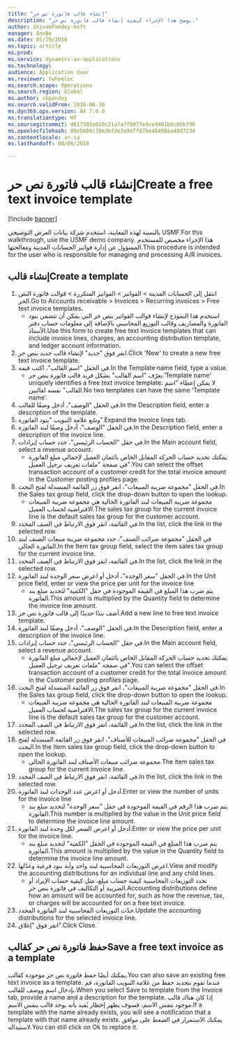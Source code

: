 ```yaml
--- 
title: "إنشاء قالب فاتورة نص حر"
description: "يوضح هذا الإجراء كيفية إنشاء قالب فاتورة نص حر."
author: ShivamPandey-msft
manager: AnnBe
ms.date: 05/29/2018
ms.topic: article
ms.prod: 
ms.service: dynamics-ax-applications
ms.technology: 
audience: Application User
ms.reviewer: twheeloc
ms.search.scope: Operations
ms.search.region: Global
ms.author: shpandey
ms.search.validFrom: 2016-06-30
ms.dyn365.ops.version: AX 7.0.0
ms.translationtype: HT
ms.sourcegitcommit: d617302e020c21a7a7fb077e4ce9481b6c80b796
ms.openlocfilehash: 80eb886c70e3bfde3a9eff87be48498aa48d7234
ms.contentlocale: ar-sa
ms.lasthandoff: 08/06/2018

---
```

# <a name="create-a-free-text-invoice-template"></a><span data-ttu-id="c18f5-103">إنشاء قالب فاتورة نص حر</span><span class="sxs-lookup"><span data-stu-id="c18f5-103">Create a free text invoice template</span></span>

[!include [banner](../includes/banner.md)]

<span data-ttu-id="c18f5-104">بالنسبة لهذه المعاينة، استخدم شركة بيانات العرض التوضيحي USMF.</span><span class="sxs-lookup"><span data-stu-id="c18f5-104">For this walkthrough, use the USMF demo company.</span></span> <span data-ttu-id="c18f5-105">هذا الإجراء مخصص للمستخدم المسؤول عن إدارة فواتير الحسابات المدينة ومعالجتها.</span><span class="sxs-lookup"><span data-stu-id="c18f5-105">This procedure is intended for the user who is responsible for managing and processing A/R invoices.</span></span>

## <a name="create-a-template"></a><span data-ttu-id="c18f5-106">إنشاء قالب</span><span class="sxs-lookup"><span data-stu-id="c18f5-106">Create a template</span></span>

1. <span data-ttu-id="c18f5-107">انتقل إلى الحسابات المدينة > الفواتير > الفواتير المتكررة > قوالب فاتورة النص الحر‬.</span><span class="sxs-lookup"><span data-stu-id="c18f5-107">Go to Accounts receivable > Invoices > Recurring invoices > Free text invoice templates.</span></span>
    * <span data-ttu-id="c18f5-108">استخدم هذا النموذج لإنشاء قوالب الفواتير بنص حر التي يمكن أن تتضمن بنود الفاتورة والمصاريف وقالب التوزيع المحاسبي بالإضافة إلى معلومات حساب دفتر الأستاذ.</span><span class="sxs-lookup"><span data-stu-id="c18f5-108">Use this form to create free text invoice templates that can include invoice lines, charges, an accounting distribution template, and ledger account information.</span></span>  
2. <span data-ttu-id="c18f5-109">انقر فوق "جديد" لإنشاء قالب جديد بنص حر.</span><span class="sxs-lookup"><span data-stu-id="c18f5-109">Click 'New' to create a new free text invoice template.</span></span>
3. <span data-ttu-id="c18f5-110">في الحقل "اسم القالب"، اكتب قيمة.</span><span class="sxs-lookup"><span data-stu-id="c18f5-110">In the Template name field, type a value.</span></span>
    * <span data-ttu-id="c18f5-111">يعرّف "اسم القالب" بشكل فريد قالب فاتورة بنص حر.</span><span class="sxs-lookup"><span data-stu-id="c18f5-111">‘Template name’ uniquely identifies a free text invoice template.</span></span> <span data-ttu-id="c18f5-112">لا يمكن إعطاء "اسم القالب" نفسه لقالبين.</span><span class="sxs-lookup"><span data-stu-id="c18f5-112">No two templates can have the same ‘Template name’.</span></span>  
4. <span data-ttu-id="c18f5-113">في الحقل "الوصف"، أدخل وصفًا للقالب.</span><span class="sxs-lookup"><span data-stu-id="c18f5-113">In the Description field, enter a description of the template.</span></span>
5. <span data-ttu-id="c18f5-114">وسّع علامة التبويب "بنود الفاتورة".</span><span class="sxs-lookup"><span data-stu-id="c18f5-114">Expand the Invoice lines tab.</span></span>
6. <span data-ttu-id="c18f5-115">في الحقل "الوصف"، أدخل وصفًا لبند الفاتورة.</span><span class="sxs-lookup"><span data-stu-id="c18f5-115">In the Description field, enter a description of the invoice line.</span></span>
7. <span data-ttu-id="c18f5-116">في حقل "الحساب الرئيسي"، حدد حساب إيرادات.</span><span class="sxs-lookup"><span data-stu-id="c18f5-116">In the Main account field, select a revenue account.</span></span>
    * <span data-ttu-id="c18f5-117">يمكنك تحديد حساب الحركة المقابل الخاص بائتمان العميل لإجمالي مبلغ الفاتورة في صفحة "ملفات تعريف ترحيل العميل‬".</span><span class="sxs-lookup"><span data-stu-id="c18f5-117">You can select the offset transaction account of a customer credit for the total invoice amount in the Customer posting profiles page.</span></span>  
8. <span data-ttu-id="c18f5-118">في الحقل "مجموعة ضريبة المبيعات"، انقر فوق زر القائمة المنسدلة لفتح البحث.</span><span class="sxs-lookup"><span data-stu-id="c18f5-118">In the Sales tax group field, click the drop-down button to open the lookup.</span></span>
    * <span data-ttu-id="c18f5-119">مجموعة ضريبة المبيعات لبند الفاتورة الحالية هي مجموعة ضريبة المبيعات الافتراضية لحساب العميل.</span><span class="sxs-lookup"><span data-stu-id="c18f5-119">The sales tax group for the current invoice line is the default sales tax group for the customer account.</span></span>  
9. <span data-ttu-id="c18f5-120">في القائمة، انقر فوق الارتباط في الصف المحدد.</span><span class="sxs-lookup"><span data-stu-id="c18f5-120">In the list, click the link in the selected row.</span></span>
10. <span data-ttu-id="c18f5-121">في الحقل "مجموعة ضرائب الصنف"، حدد مجموعة ضريبة مبيعات الصنف‬ لبند الفاتورة الحالي.</span><span class="sxs-lookup"><span data-stu-id="c18f5-121">In the Item tax group field, select the item sales tax group for the current invoice line.</span></span>
11. <span data-ttu-id="c18f5-122">في القائمة، انقر فوق الارتباط في الصف المحدد.</span><span class="sxs-lookup"><span data-stu-id="c18f5-122">In the list, click the link in the selected row.</span></span>
12. <span data-ttu-id="c18f5-123">في الحقل "سعر الوحدة"، أدخل أو اعرض سعر الوحدة لبند الفاتورة.</span><span class="sxs-lookup"><span data-stu-id="c18f5-123">In the Unit price field, enter or view the price per unit for the invoice line</span></span>
    * <span data-ttu-id="c18f5-124">يتم ضرب هذا المبلغ في القيمة الموجودة في حقل "الكمية" لتحديد مبلغ بند الفاتورة.</span><span class="sxs-lookup"><span data-stu-id="c18f5-124">This amount is multiplied by the Quantity field to determine the invoice line amount.</span></span>  
13. <span data-ttu-id="c18f5-125">أضف بندًا جديدًا إلى قالب فاتورة نص حر.</span><span class="sxs-lookup"><span data-stu-id="c18f5-125">Add a new line to free text invoice template.</span></span>
14. <span data-ttu-id="c18f5-126">في الحقل "الوصف"، أدخل وصفًا لبند الفاتورة.</span><span class="sxs-lookup"><span data-stu-id="c18f5-126">In the Description field, enter a description of the invoice line.</span></span>
15. <span data-ttu-id="c18f5-127">في حقل "الحساب الرئيسي"، حدد حساب إيرادات.</span><span class="sxs-lookup"><span data-stu-id="c18f5-127">In the Main account field, select a revenue account.</span></span>
    * <span data-ttu-id="c18f5-128">يمكنك تحديد حساب الحركة المقابل الخاص بائتمان العميل لإجمالي مبلغ الفاتورة في صفحة "ملفات تعريف ترحيل العميل‬".</span><span class="sxs-lookup"><span data-stu-id="c18f5-128">You can select the offset transaction account of a customer credit for the total invoice amount in the Customer posting profiles page.</span></span>  
16. <span data-ttu-id="c18f5-129">في الحقل "مجموعة ضريبة المبيعات"، انقر فوق زر القائمة المنسدلة لفتح البحث.</span><span class="sxs-lookup"><span data-stu-id="c18f5-129">In the Sales tax group field, click the drop-down button to open the lookup.</span></span>
    * <span data-ttu-id="c18f5-130">مجموعة ضريبة المبيعات لبند الفاتورة الحالية هي مجموعة ضريبة المبيعات الافتراضية لحساب العميل.</span><span class="sxs-lookup"><span data-stu-id="c18f5-130">The sales tax group for the current invoice line is the default sales tax group for the customer account.</span></span>  
17. <span data-ttu-id="c18f5-131">في القائمة، انقر فوق الارتباط في الصف المحدد.</span><span class="sxs-lookup"><span data-stu-id="c18f5-131">In the list, click the link in the selected row.</span></span>
18. <span data-ttu-id="c18f5-132">في الحقل "مجموعة ضرائب المبيعات للأصناف‬"، انقر فوق زر القائمة المنسدلة لفتح البحث.</span><span class="sxs-lookup"><span data-stu-id="c18f5-132">In the Item sales tax group field, click the drop-down button to open the lookup.</span></span>
    * <span data-ttu-id="c18f5-133">مجموعة ضرائب مبيعات الأصناف لبند الفاتورة الحالي.</span><span class="sxs-lookup"><span data-stu-id="c18f5-133">The item sales tax group for the current invoice line.</span></span>  
19. <span data-ttu-id="c18f5-134">في القائمة، انقر فوق الارتباط في الصف المحدد.</span><span class="sxs-lookup"><span data-stu-id="c18f5-134">In the list, click the link in the selected row.</span></span>
20. <span data-ttu-id="c18f5-135">أدخل أو اعرض عدد الوحدات لبند الفاتورة.</span><span class="sxs-lookup"><span data-stu-id="c18f5-135">Enter or view the number of units for the invoice line</span></span>
    * <span data-ttu-id="c18f5-136">يتم ضرب هذا الرقم في القيمة الموجودة في حقل "سعر الوحدة" لتحديد مبلغ بند الفاتورة.</span><span class="sxs-lookup"><span data-stu-id="c18f5-136">This number is multiplied by the value in the Unit price field to determine the invoice line amount.</span></span>  
21. <span data-ttu-id="c18f5-137">أدخل أو اعرض السعر لكل وحدة لبند الفاتورة.</span><span class="sxs-lookup"><span data-stu-id="c18f5-137">Enter or view the price per unit for the invoice line.</span></span> 
    * <span data-ttu-id="c18f5-138">يتم ضرب هذا المبلغ في القيمة الموجودة في الحقل "الكمية" لتحديد مبلغ بند الفاتورة.</span><span class="sxs-lookup"><span data-stu-id="c18f5-138">This amount is multiplied by the value in the Quantity field to determine the invoice line amount.</span></span>  
22. <span data-ttu-id="c18f5-139">اعرض التوزيعات المحاسبية لبند واحد وأية بنود فرعية وعدّلها.</span><span class="sxs-lookup"><span data-stu-id="c18f5-139">View and modify the accounting distributions for an individual line and any child lines.</span></span>
    * <span data-ttu-id="c18f5-140">تحدد التوزيعات المحاسبية كيفية حساب مبلغ، مثل كيفية حساب الإيراد أو الضريبة أو التكاليف في فاتورة بنص حر.</span><span class="sxs-lookup"><span data-stu-id="c18f5-140">Accounting distributions define how an amount will be accounted for, such as how the revenue, tax, or charges will be accounted for on a free text invoice.</span></span>  
23. <span data-ttu-id="c18f5-141">حدّث التوزيعات المحاسبية لبند الفاتورة المحدد.</span><span class="sxs-lookup"><span data-stu-id="c18f5-141">Update the accounting distributions for the selected invoice line.</span></span>
24. <span data-ttu-id="c18f5-142">انقر فوق "إغلاق".</span><span class="sxs-lookup"><span data-stu-id="c18f5-142">Click Close.</span></span>

## <a name="save-a-free-text-invoice-as-a-template"></a><span data-ttu-id="c18f5-143">​حفظ فاتورة نص حر كقالب</span><span class="sxs-lookup"><span data-stu-id="c18f5-143">Save a free text invoice as a template</span></span>
<span data-ttu-id="c18f5-144">يمكنك أيضًا حفظ فاتورة نص حر موجودة كقالب.</span><span class="sxs-lookup"><span data-stu-id="c18f5-144">You can also save an existing free text invoice as a template.</span></span> <span data-ttu-id="c18f5-145">عندما تقوم بتحديد حفظ من علامة التبويب الفاتورة، قم بإدخال اسم ووصف للقالب.</span><span class="sxs-lookup"><span data-stu-id="c18f5-145">When you select Save to template from the Invoice tab, provide a name and a description for the template.</span></span> <span data-ttu-id="c18f5-146">إذا كان هناك قالب موجود بنفس الاسم، فسوف يظهر إخطار يُفيد بأنه يوجد قالب بنفس الاسم.</span><span class="sxs-lookup"><span data-stu-id="c18f5-146">If a template with the name already exists, you will see a notification that a template with that name already exists.</span></span> <span data-ttu-id="c18f5-147">يمكنك الاستمرار في الضغط على موافق لاستبداله.</span><span class="sxs-lookup"><span data-stu-id="c18f5-147">You can still click on Ok to replace it.</span></span> 

